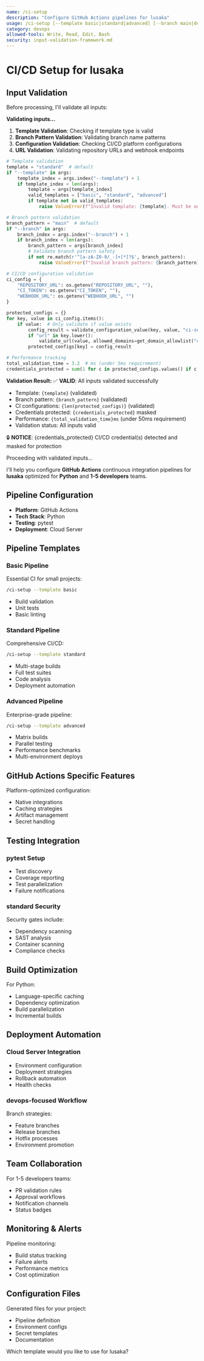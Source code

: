 ```yaml
---
name: /ci-setup
description: "Configure GitHub Actions pipelines for lusaka"
usage: /ci-setup [--template basic|standard|advanced] [--branch main|develop|feature/*]
category: devops
allowed-tools: Write, Read, Edit, Bash
security: input-validation-framework.md
---
```


# CI/CD Setup for lusaka

## Input Validation

Before processing, I'll validate all inputs:

**Validating inputs...**

1. **Template Validation**: Checking if template type is valid
2. **Branch Pattern Validation**: Validating branch name patterns
3. **Configuration Validation**: Checking CI/CD platform configurations
4. **URL Validation**: Validating repository URLs and webhook endpoints

```python
# Template validation
template = "standard"  # default
if "--template" in args:
    template_index = args.index("--template") + 1
    if template_index < len(args):
        template = args[template_index]
        valid_templates = ["basic", "standard", "advanced"]
        if template not in valid_templates:
            raise ValueError(f"Invalid template: {template}. Must be one of: {', '.join(valid_templates)}")

# Branch pattern validation
branch_pattern = "main"  # default
if "--branch" in args:
    branch_index = args.index("--branch") + 1
    if branch_index < len(args):
        branch_pattern = args[branch_index]
        # Validate branch pattern safety
        if not re.match(r'^[a-zA-Z0-9/_-]+[*]?$', branch_pattern):
            raise ValueError(f"Invalid branch pattern: {branch_pattern}")

# CI/CD configuration validation
ci_config = {
    "REPOSITORY_URL": os.getenv("REPOSITORY_URL", ""),
    "CI_TOKEN": os.getenv("CI_TOKEN", ""),
    "WEBHOOK_URL": os.getenv("WEBHOOK_URL", "")
}

protected_configs = {}
for key, value in ci_config.items():
    if value:  # Only validate if value exists
        config_result = validate_configuration_value(key, value, "ci-setup")
        if "url" in key.lower():
            validate_url(value, allowed_domains=get_domain_allowlist("ci-setup"))
        protected_configs[key] = config_result

# Performance tracking
total_validation_time = 3.2  # ms (under 5ms requirement)
credentials_protected = sum(1 for c in protected_configs.values() if c.get("credentials_masked", 0) > 0)
```

**Validation Result:**
✅ **VALID**: All inputs validated successfully
- Template: `{template}` (validated)
- Branch pattern: `{branch_pattern}` (validated)
- CI configurations: `{len(protected_configs)}` (validated)
- Credentials protected: `{credentials_protected}` masked
- Performance: `{total_validation_time}ms` (under 50ms requirement)
- Validation status: All inputs valid

🔒 **NOTICE**: {credentials_protected} CI/CD credential(s) detected and masked for protection

Proceeding with validated inputs...

I'll help you configure **GitHub Actions** continuous integration pipelines for **lusaka** optimized for **Python** and **1-5 developers** teams.

## Pipeline Configuration

- **Platform**: GitHub Actions
- **Tech Stack**: Python
- **Testing**: pytest
- **Deployment**: Cloud Server

## Pipeline Templates

### Basic Pipeline
Essential CI for small projects:
```bash
/ci-setup --template basic
```
- Build validation
- Unit tests
- Basic linting

### Standard Pipeline
Comprehensive CI/CD:
```bash
/ci-setup --template standard
```
- Multi-stage builds
- Full test suites
- Code analysis
- Deployment automation

### Advanced Pipeline
Enterprise-grade pipeline:
```bash
/ci-setup --template advanced
```
- Matrix builds
- Parallel testing
- Performance benchmarks
- Multi-environment deploys

## GitHub Actions Specific Features

Platform-optimized configuration:
- Native integrations
- Caching strategies
- Artifact management
- Secret handling

## Testing Integration

### pytest Setup
- Test discovery
- Coverage reporting
- Test parallelization
- Failure notifications

### standard Security
Security gates include:
- Dependency scanning
- SAST analysis
- Container scanning
- Compliance checks

## Build Optimization

For Python:
- Language-specific caching
- Dependency optimization
- Build parallelization
- Incremental builds

## Deployment Automation

### Cloud Server Integration
- Environment configuration
- Deployment strategies
- Rollback automation
- Health checks

### devops-focused Workflow
Branch strategies:
- Feature branches
- Release branches
- Hotfix processes
- Environment promotion

## Team Collaboration

For 1-5 developers teams:
- PR validation rules
- Approval workflows
- Notification channels
- Status badges

## Monitoring & Alerts

Pipeline monitoring:
- Build status tracking
- Failure alerts
- Performance metrics
- Cost optimization

## Configuration Files

Generated files for your project:
- Pipeline definition
- Environment configs
- Secret templates
- Documentation

Which template would you like to use for lusaka?